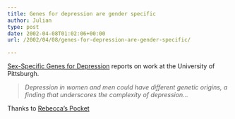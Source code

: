 ```yaml
---
title: Genes for depression are gender specific
author: Julian
type: post
date: 2002-04-08T01:02:06+00:00
url: /2002/04/08/genes-for-depression-are-gender-specific/

---
```

[Sex-Specific Genes for Depression][1] reports on work at the University of Pittsburgh.

> _Depression in women and men could have different genetic origins, a finding that underscores the complexity of depression&#8230;_

Thanks to <a href="https://www.rebeccablood.net/" target=_blank>Rebecca&#8217;s Pocket</a>

 [1]: https://abcnews.go.com/sections/living/DailyNews/WIREsex_depression020329.html